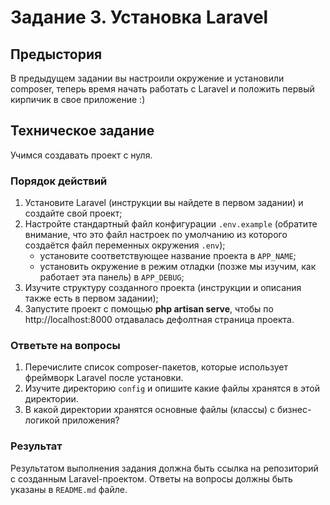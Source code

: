 # Задание 3. Установка Laravel

## Предыстория

В предыдущем задании вы настроили окружение и установили composer, теперь время начать работать с Laravel
и положить первый кирпичик в свое приложение :)

## Техническое задание

Учимся создавать проект с нуля.

### Порядок действий

1. Установите Laravel (инструкции вы найдете в первом задании) и создайте свой проект;
2. Настройте стандартный файл конфигурации `.env.example` (обратите внимание, что это файл настроек по умолчанию из которого создаётся файл переменных окружения `.env`);
    * установите соответствующее название проекта в `APP_NAME`;
    * установить окружение в режим отладки (позже мы изучим, как работает эта панель) в `APP_DEBUG`;
3. Изучите структуру созданного проекта (инструкции и описания также есть в первом задании);
4. Запустите проект с помощью **php artisan serve**, чтобы по http://localhost:8000 отдавалась дефолтная страница проекта.

### Ответьте на вопросы

1. Перечислите список composer-пакетов, которые использует фреймворк Laravel после установки.
2. Изучите директорию `config` и опишите какие файлы хранятся в этой директории.
3. В какой директории хранятся основные файлы (классы) с бизнес-логикой приложения?

### Результат

Результатом выполнения задания должна быть ссылка на репозиторий с созданным Laravel-проектом. Ответы на вопросы должны быть указаны в `README.md` файле.